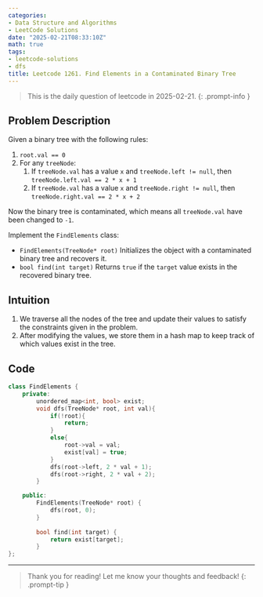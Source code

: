 ```yaml
---
categories:
- Data Structure and Algorithms
- LeetCode Solutions
date: "2025-02-21T08:33:10Z"
math: true
tags:
- leetcode-solutions
- dfs
title: Leetcode 1261. Find Elements in a Contaminated Binary Tree
---
```


> This is the daily question of leetcode in 2025-02-21. 
{: .prompt-info }

## Problem Description

Given a binary tree with the following rules:

1. `root.val == 0`
2. For any `treeNode`:
   1. If `treeNode.val` has a value `x` and `treeNode.left != null`, then `treeNode.left.val == 2 * x + 1`
   2. If `treeNode.val` has a value `x` and `treeNode.right != null`, then `treeNode.right.val == 2 * x + 2`

Now the binary tree is contaminated, which means all `treeNode.val` have been changed to `-1`.

Implement the `FindElements` class:

- `FindElements(TreeNode* root)` Initializes the object with a contaminated binary tree and recovers it.
- `bool find(int target)` Returns `true` if the `target` value exists in the recovered binary tree.



## Intuition

1. We traverse all the nodes of the tree and update their values to satisfy the constraints given in the problem.
2. After modifying the values, we store them in a hash map to keep track of which values exist in the tree.



## Code

```c++
class FindElements {
    private:
        unordered_map<int, bool> exist;
        void dfs(TreeNode* root, int val){
            if(!root){
                return;
            }
            else{
                root->val = val;
                exist[val] = true;
            }
            dfs(root->left, 2 * val + 1);
            dfs(root->right, 2 * val + 2);
        }

    public:
        FindElements(TreeNode* root) {
            dfs(root, 0);
        }
        
        bool find(int target) {
            return exist[target];
        }
};
```

---

> Thank you for reading! Let me know your thoughts and feedback!
{: .prompt-tip }
